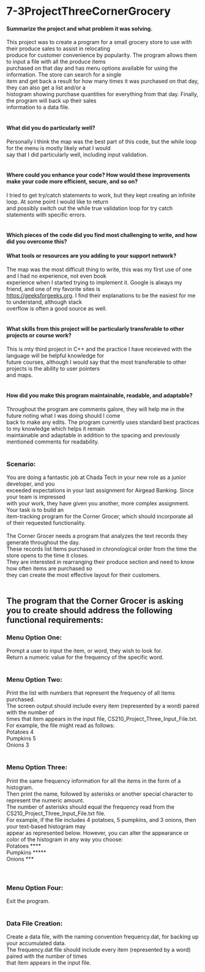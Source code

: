 # 7-3ProjectThreeCornerGrocery
#### Summarize the project and what problem it was solving. <br>
This project was to create a program for a small grocery store to use with their produce sales to assist in relocating<br>
produce for customer convenience by popularity. The program allows them to input a file with all the produce items<br>
purchased on that day and has menu options available for using the information. The store can search for a single<br>
item and get back a result for how many times it was purchased on that day, they can also get a list and/or a<br>
histogram showing purchase quantities for everything from that day. Finally, the program will back up their sales<br>
information to a data file.
<br><br>

#### What did you do particularly well? <br>
Personally I think the map was the best part of this code, but the while loop for the menu is mostly likely what I would<br>
say that I did particularly well, including input validation.
<br><br>

#### Where could you enhance your code? How would these improvements make your code more efficient, secure, and so on? <br>
I tried to get try/catch statements to work, but they kept creating an infinite loop. At some point I would like to return<br>
and possibly switch out the while true validation loop for try catch statements with specific errors.
<br><br>

#### Which pieces of the code did you find most challenging to write, and how did you overcome this? <br>
#### What tools or resources are you adding to your support network? <br>
The map was the most difficult thing to write, this was my first use of one and I had no experience, not even book<br>
experience when I started trying to implement it. Google is always my friend, and one of my favorite sites is<br>
https://geeksforgeeks.org. I find their explanations to be the easiest for me to understand, although stack<br>
overflow is often a good source as well.
<br><br>

#### What skills from this project will be particularly transferable to other projects or course work? <br>
This is mty third project in C++ and the practice I have receieved with the language will be helpful knowledge for<br>
future courses, although I would say that the most transferable to other projects is the ability to user pointers<br>
and maps.
<br><br>

#### How did you make this program maintainable, readable, and adaptable? <br>
Throughout the program are comments galore, they will help me in the future noting what I was doing should I come<br>
back to make any edits. The program currently uses standard best practices to my knowledge which helps it remain<br>
maintainable and adaptable in addition to the spacing and previously mentioned comments for readability.
<br><br>

### Scenario:
You are doing a fantastic job at Chada Tech in your new role as a junior developer, and you <br>
exceeded expectations in your last assignment for Airgead Banking. Since your team is impressed <br>
with your work, they have given you another, more complex assignment. Your task is to build an <br>
item-tracking program for the Corner Grocer, which should incorporate all of their requested functionality.
<br><br>
The Corner Grocer needs a program that analyzes the text records they generate throughout the day. <br>
These records list items purchased in chronological order from the time the store opens to the time it closes. <br>
They are interested in rearranging their produce section and need to know how often items are purchased so <br>
they can create the most effective layout for their customers.
<br><br>

## The program that the Corner Grocer is asking you to create should address the following functional requirements: <br>

### Menu Option One: <br>
Prompt a user to input the item, or word, they wish to look for. <br>
Return a numeric value for the frequency of the specific word.
<br><br>

### Menu Option Two: <br>
Print the list with numbers that represent the frequency of all items purchased. <br>
The screen output should include every item (represented by a word) paired with the number of <br>
times that item appears in the input file, CS210_Project_Three_Input_File.txt. For example, the file might read as follows: <br>
		Potatoes 4 <br>
		Pumpkins 5 <br>
		Onions 3
<br><br>

### Menu Option Three: <br>
Print the same frequency information for all the items in the form of a histogram. <br>
Then print the name, followed by asterisks or another special character to represent the numeric amount. <br>
The number of asterisks should equal the frequency read from the CS210_Project_Three_Input_File.txt file. <br>
For example, if the file includes 4 potatoes, 5 pumpkins, and 3 onions, then your text-based histogram may <br>
appear as represented below. However, you can alter the appearance or color of the histogram in any way you choose: <br>
		Potatoes **** <br>
		Pumpkins ***** <br>
		Onions *** <br>
<br><br>

### Menu Option Four: <br>
Exit the program.
<br><br>

### Data File Creation: <br>
Create a data file, with the naming convention frequency.dat, for backing up your accumulated data. <br>
The frequency.dat file should include every item (represented by a word) paired with the number of times <br>
that item appears in the input file.
